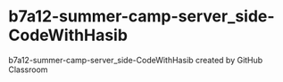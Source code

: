 # b7a12-summer-camp-server_side-CodeWithHasib
b7a12-summer-camp-server_side-CodeWithHasib created by GitHub Classroom
